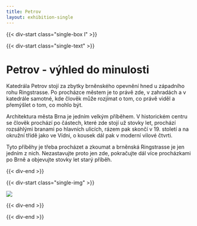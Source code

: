 ```yaml
---
title: Petrov
layout: exhibition-single
---
```


{{< div-start class="single-box l" >}}

{{< div-start class="single-text" >}}

# Petrov - výhled do minulosti

Katedrála Petrov stojí za zbytky brněnského opevnění hned u západního rohu Ringstrasse. Po procházce městem je to právě zde, v zahradách a v katedrále samotné, kde člověk může rozjímat o tom, co právě viděl a přemýšlet o tom, co mohlo být.

Architektura města Brna je jedním velkým příběhem. V historickém centru se člověk prochází po částech, které zde stojí už stovky let, prochází rozsáhlými branami po hlavních ulicích, rázem pak skončí v 19. století a na okružní třídě jako ve Vídni, o kousek dál pak v moderní vilové čtvrti.

Tyto příběhy je třeba procházet a zkoumat a brněnská Ringstrasse je jen jedním z nich. Nezastavujte proto jen zde, pokračujte dál více procházkami po Brně a objevujte stovky let starý příběh.

{{< div-end >}}

{{< div-start class="single-img" >}}

[![](/imgs/exhibition/petrov.jpeg)](/imgs/exhibition/petrov.jpeg)

{{< div-end >}}

{{< div-end >}}